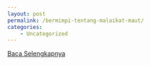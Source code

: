 ```yaml
---
layout: post
permalink: /bermimpi-tentang-malaikat-maut/
categories:
    - Uncategorized
---
```


[Baca Selengkapnya](/07)